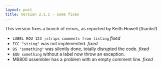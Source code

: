 ```yaml
---
layout: post
title: Version 2.5.1 - some fixes
---
```


This version fixes a bunch of errors, as reported by Keith Howell (thanks!)

- `LABEL EQU 123 ;strips comments from listing` _fixed_
- `FCC "string"` was not implemented. _fixed_
- `DS "something"` was silently done, totally disrupted the code. _fixed_
- `EQU something` without a label now throw an exception.
- M6800 assembler has a problem with an empty comment line. _fixed_